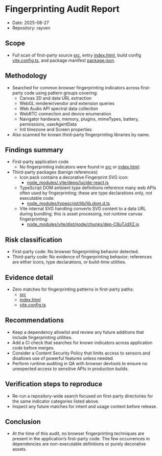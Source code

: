 # Fingerprinting Audit Report
- Date: 2025-08-27
- Repository: rayven

## Scope
- Full scan of first-party source [src](src), entry [index.html](index.html), build config [vite.config.ts](vite.config.ts), and package manifest [package.json](package.json).

## Methodology
- Searched for common browser fingerprinting indicators across first-party code using pattern groups covering:
  - Canvas 2D and data URL extraction
  - WebGL renderer/vendor and extension queries
  - Web Audio API spectral data collection
  - WebRTC connection and device enumeration
  - Navigator hardware, memory, plugins, mimeTypes, battery, permissions, userAgentData
  - Intl timezone and Screen properties
- Also scanned for known third-party fingerprinting libraries by name.

## Findings summary
- First-party application code
  - No fingerprinting indicators were found in [src](src) or [index.html](index.html).
- Third-party packages (benign references)
  - Icon pack contains a decorative Fingerprint SVG icon:
    - [node_modules/.vite/deps/lucide-react.js](node_modules/.vite/deps/lucide-react.js:6388)
  - TypeScript DOM ambient type definitions reference many web APIs often used by fingerprinting; these are type declarations only, not executable code:
    - [node_modules/typescript/lib/lib.dom.d.ts](node_modules/typescript/lib/lib.dom.d.ts:13416)
  - Vite internal SVG handling converts SVG content to a data URL during bundling; this is asset processing, not runtime canvas fingerprinting:
    - [node_modules/vite/dist/node/chunks/dep-C6uTJdX2.js](node_modules/vite/dist/node/chunks/dep-C6uTJdX2.js:20436)

## Risk classification
- First-party code: No browser fingerprinting behavior detected.
- Third-party code: No evidence of fingerprinting behavior; references are either icons, type declarations, or build-time utilities.

## Evidence detail
- Zero matches for fingerprinting patterns in first-party paths:
  - [src](src)
  - [index.html](index.html)
  - [vite.config.ts](vite.config.ts)

## Recommendations
- Keep a dependency allowlist and review any future additions that include fingerprinting utilities.
- Add a CI check that searches for known indicators across application code before merges.
- Consider a Content Security Policy that limits access to sensors and disallows use of powerful features unless needed.
- Perform runtime auditing in QA with browser devtools to ensure no unexpected access to sensitive APIs in production builds.

## Verification steps to reproduce
- Re-run a repository-wide search focused on first-party directories for the same indicator categories listed above.
- Inspect any future matches for intent and usage context before release.

## Conclusion
- At the time of this audit, no browser fingerprinting techniques are present in the application’s first-party code. The few occurrences in dependencies are non-executable definitions or purely decorative assets.